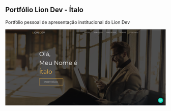 ## Portfólio Lion Dev - Ítalo

<div>
    <p>Portfólio pessoal de apresentação institucional do Lion Dev</p>
    <img src="public/images/readme_homepage.png" alt="homepage">
</div>
